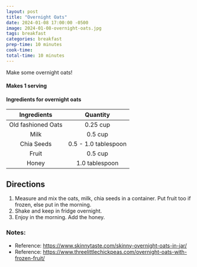 ```yaml
---
layout: post
title: "Overnight Oats"
date: 2024-01-08 17:00:00 -0500
image: 2024-01-08-overnight-oats.jpg
tags: breakfast
categories: breakfast
prep-time: 10 minutes
cook-time:
total-time: 10 minutes
---
```


Make some overnight oats!

#### Makes 1 serving

#### Ingredients for overnight oats

|     Ingredients    |       Quantity       |
|:------------------:|:--------------------:|
| Old fashioned Oats |       0.25 cup       |
|        Milk        |        0.5 cup       |
|     Chia Seeds     | 0.5 - 1.0 tablespoon |
|       Fruit        |        0.5 cup       |
|       Honey        |    1.0 tablespoon    |

## Directions

1. Measure and mix the oats, milk, chia seeds in a container. Put fruit too if frozen, else put in the morning.
2. Shake and keep in fridge overnight.
3. Enjoy in the morning. Add the honey.


### Notes:

* Reference: https://www.skinnytaste.com/skinny-overnight-oats-in-jar/
* Reference: https://www.threelittlechickpeas.com/overnight-oats-with-frozen-fruit/